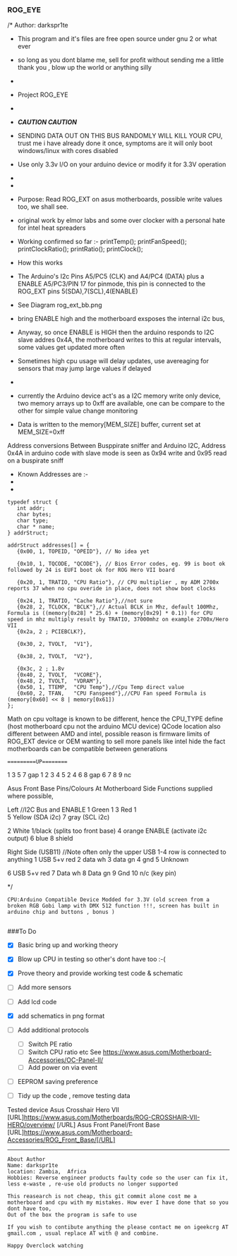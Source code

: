 ### ROG_EYE
/* Author: darkspr1te
 * This program and it's files are free open source under gnu 2 or what ever
 * so long as you dont blame me, sell for profit without sending me a little thank you , blow up the world or anything silly
 * 
 * Project ROG_EYE
 *  
 * ***CAUTION CAUTION***
 * SENDING DATA OUT ON THIS BUS RANDOMLY WILL KILL YOUR CPU, trust me i have already done it once, symptoms are it will only boot windows/linux with cores disabled
 * Use only 3.3v I/O on your arduino device or modify it for 3.3V operation 
 *
 *
 * Purpose: Read ROG_EXT on asus motherboards, possible write values too, we shall see.  
 * original work by elmor labs and some over clocker with a personal hate for intel heat spreaders
 * Working confirmed so far :-
    printTemp();
    printFanSpeed();
    printClockRatio();
	printRatio();
	printClock();

 * How this works
 * The Arduino's I2c Pins A5/PC5 (CLK) and A4/PC4 (DATA) plus a ENABLE A5/PC3/PIN 17 for pinmode, this pin is connected to the ROG_EXT pins 5(SDA),7(SCL),4(ENABLE)
 * See Diagram rog_ext_bb.png
 * bring ENABLE high and the motherboard exsposes the internal i2c bus,

 * Anyway, so once ENABLE is HIGH then the arduino responds to I2C slave addres 0x4A, the motherboard writes to this at regular intervals, some values get updated more often
 * Sometimes high cpu usage will delay updates, use avereaging for sensors that may jump large values if delayed
 * 
 * currently the Arduino device act's as a I2C memory write only device, two memory arrays up to 0xff are available, one can be compare to the other for simple value change monitoring
 * Data is written to the memory[MEM_SIZE] buffer, current set at MEM_SIZE=0xff 


Address conversions Between Busppirate sniffer and Arduino I2C, Address 0x4A in arduino code with slave mode is seen as 0x94 write and 0x95 read on a buspirate sniff
 
 * Known Addresses are :-
 *
 *
 ```
typedef struct {
    int addr;
    char bytes;
    char type;
    char * name;
} addrStruct;
 
addrStruct addresses[] = {
    {0x00, 1, TOPEID, "OPEID"}, // No idea yet

    {0x10, 1, TQCODE, "QCODE"}, // Bios Error codes, eg. 99 is boot ok followed by 24 is EUFI boot ok for ROG Hero VII board

    {0x20, 1, TRATIO, "CPU Ratio"}, // CPU multiplier , my ADM 2700x reports 37 when no cpu overide in place, does not show boot clocks

    {0x24, 1, TRATIO, "Cache Ratio"},//not sure
    {0x28, 2, TCLOCK, "BCLK"},// Actual BCLK in Mhz, default 100Mhz, Formula is ((memory[0x28] * 25.6) + (memory[0x29] * 0.1)) for CPU speed in mhz multiply result by TRATIO, 37000mhz on example 2700x/Hero VII
    {0x2a, 2 ; PCIEBCLK?},

    {0x30, 2, TVOLT,  "V1"},

    {0x38, 2, TVOLT,  "V2"},

    {0x3c, 2 ; 1.8v
    {0x40, 2, TVOLT,  "VCORE"},
    {0x48, 2, TVOLT,  "VDRAM"},
    {0x50, 1, TTEMP,  "CPU Temp"},//Cpu Temp direct value 
    {0x60, 2, TFAN,   "CPU Fanspeed"},//CPU Fan speed Formula is (memory[0x60] << 8 | memory[0x61])
}; 
```
Math on cpu voltage is known to be different, hence the CPU_TYPE define (host motherboard cpu not the arduino MCU device) 
QCode location also different between AMD and intel, possible reason is firmware limits of ROG_EXT device or OEM wanting to sell more panels like intel hide the fact motherboards can be compatible between generations 


    =========UP========

 1 3 5 7 gap 1  2  3  4  5
 2 4 6 8 gap 6  7  8  9  nc
 
Asus Front Base Pins/Colours At Motherboard Side
Functions supplied where possible, 

Left //I2C Bus and ENABLE
1 Green 1
3 Red 1  
5 Yellow (SDA i2c)
7 gray  (SCL i2c)

2 White 1/black (splits too front base) 
4 orange ENABLE (activate i2c output)
6 blue
8 shield 

Right Side (USB11) //Note often only the upper USB 1-4 row is connected to anything
1 USB 5+v red 
2 data wh
3 data gn
4 gnd
5 Unknown

6 USB 5+v red
7 Data wh
8 Data gn
9 Gnd
10 n/c (key pin) 

*/

```
CPU:Arduino Compatible Device Modded for 3.3V (old screen from a broken RGB Gobi lamp with DMX 512 function !!!, screen has built in arduino chip and buttons , bonus )


```

###To Do

- [x] Basic bring up and working theory
- [x] Blow up CPU in testing so other's dont have too :-(
- [x] Prove theory and provide working test code & schematic 
- [ ] Add more sensors
- [ ] Add lcd code 

- [x] add schematics in png format 
- [ ] Add additional protocols
  - [ ] Switch PE ratio
  - [ ] Switch CPU ratio etc See https://www.asus.com/Motherboard-Accessories/OC-Panel-II/
  - [ ] Add power on via event 

- [ ] EEPROM saving preference

- [ ] Tidy up the code , remove testing data 


Tested device 
Asus Crosshair Hero VII [URL]https://www.asus.com/Motherboards/ROG-CROSSHAIR-VII-HERO/overview/ [/URL]
Asus Front Panel/Front Base [URL]https://www.asus.com/Motherboard-Accessories/ROG_Front_Base/[/URL]
			  
---

```
About Author
Name: darkspr1te
location: Zambia,  Africa
Hobbies: Reverse engineer products faulty code so the user can fix it, less e-waste , re-use old products no longer supported 

This reasearch is not cheap, this git commit alone cost me a motherboard and cpu with my mistakes. How ever I have done that so you dont have too, 
Out of the box the program is safe to use 

If you wish to contibute anything the please contact me on igeekcrg AT gmail.com , usual replace AT with @ and combine. 

Happy Overclock watching 
```
 
